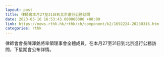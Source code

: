 ```yaml
---
layout: post
title: 律師會本月27至31日到北京進行公務訪問
date: 2023-03-16 16:53:43.000000000 +08:00
link: https://news.rthk.hk/rthk/ch/component/k2/1692224-20230316.htm
categories: rthk
---
```


律師會會長陳澤銘將率領理事會全體成員，在本月27至31日到北京進行公務訪問，下星期會公布詳情。
